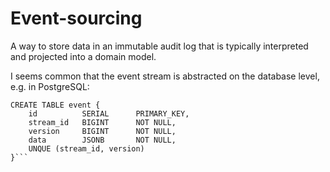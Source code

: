 # Event-sourcing
A way to store data in an immutable audit log that is typically interpreted and projected into a domain model.

I seems common that the event stream is abstracted on the database level, e.g. in PostgreSQL:

```postgresql
CREATE TABLE event {
    id          SERIAL      PRIMARY_KEY,
    stream_id   BIGINT      NOT NULL,
    version     BIGINT      NOT NULL,
    data        JSONB       NOT NULL,
    UNQUE (stream_id, version)
}```
